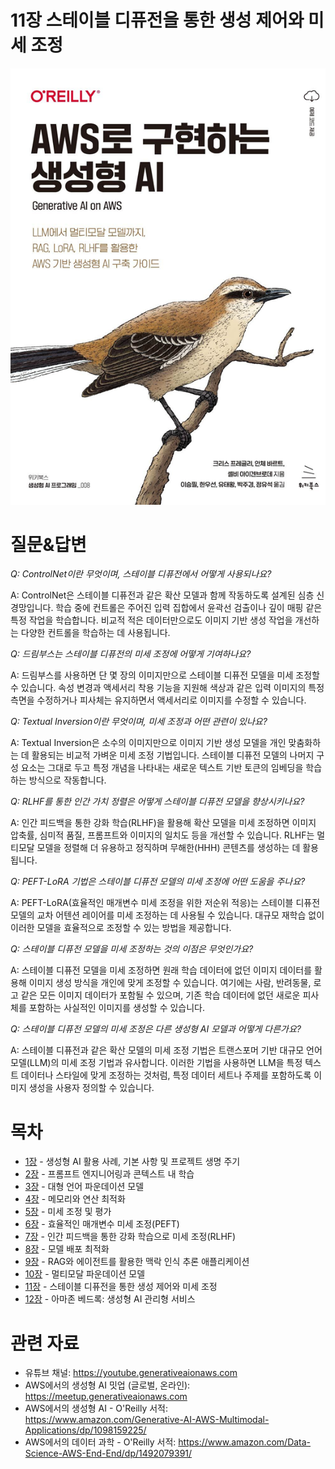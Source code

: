 # 11장 스테이블 디퓨전을 통한 생성 제어와 미세 조정
[![](../img/gaia_book_cover_sm.png)](https://www.amazon.com/Generative-AI-AWS-Multimodal-Applications/dp/1098159225/)

# 질문&답변
_Q: ControlNet이란 무엇이며, 스테이블 디퓨전에서 어떻게 사용되나요?_

A: ControlNet은 스테이블 디퓨전과 같은 확산 모델과 함께 작동하도록 설계된 심층 신경망입니다. 학습 중에 컨트롤은 주어진 입력 집합에서 윤곽선 검출이나 깊이 매핑 같은 특정 작업을 학습합니다. 비교적 적은 데이터만으로도 이미지 기반 생성 작업을 개선하는 다양한 컨트롤을 학습하는 데 사용됩니다.

_Q: 드림부스는 스테이블 디퓨전의 미세 조정에 어떻게 기여하나요?_

A: 드림부스를 사용하면 단 몇 장의 이미지만으로 스테이블 디퓨전 모델을 미세 조정할 수 있습니다. 속성 변경과 액세서리 착용 기능을 지원해 색상과 같은 입력 이미지의 특정 측면을 수정하거나 피사체는 유지하면서 액세서리로 이미지를 수정할 수 있습니다.

_Q: Textual Inversion이란 무엇이며, 미세 조정과 어떤 관련이 있나요?_

A: Textual Inversion은 소수의 이미지만으로 이미지 기반 생성 모델을 개인 맞춤화하는 데 활용되는 비교적 가벼운 미세 조정 기법입니다. 스테이블 디퓨전 모델의 나머지 구성 요소는 그대로 두고 특정 개념을 나타내는 새로운 텍스트 기반 토큰의 임베딩을 학습하는 방식으로 작동합니다.

_Q: RLHF를 통한 인간 가치 정렬은 어떻게 스테이블 디퓨전 모델을 향상시키나요?_

A: 인간 피드백을 통한 강화 학습(RLHF)을 활용해 확산 모델을 미세 조정하면 이미지 압축률, 심미적 품질, 프롬프트와 이미지의 일치도 등을 개선할 수 있습니다. RLHF는 멀티모달 모델을 정렬해 더 유용하고 정직하며 무해한(HHH) 콘텐츠를 생성하는 데 활용됩니다.

_Q: PEFT-LoRA 기법은 스테이블 디퓨전 모델의 미세 조정에 어떤 도움을 주나요?_

A: PEFT-LoRA(효율적인 매개변수 미세 조정을 위한 저순위 적응)는 스테이블 디퓨전 모델의 교차 어텐션 레이어를 미세 조정하는 데 사용될 수 있습니다. 대규모 재학습 없이 이러한 모델을 효율적으로 조정할 수 있는 방법을 제공합니다.

_Q: 스테이블 디퓨전 모델을 미세 조정하는 것의 이점은 무엇인가요?_

A: 스테이블 디퓨전 모델을 미세 조정하면 원래 학습 데이터에 없던 이미지 데이터를 활용해 이미지 생성 방식을 개인에 맞게 조정할 수 있습니다. 여기에는 사람, 반려동물, 로고 같은 모든 이미지 데이터가 포함될 수 있으며, 기존 학습 데이터에 없던 새로운 피사체를 포함하는 사실적인 이미지를 생성할 수 있습니다.

_Q: 스테이블 디퓨전 모델의 미세 조정은 다른 생성형 AI 모델과 어떻게 다른가요?_

A: 스테이블 디퓨전과 같은 확산 모델의 미세 조정 기법은 트랜스포머 기반 대규모 언어 모델(LLM)의 미세 조정 기법과 유사합니다. 이러한 기법을 사용하면 LLM을 특정 텍스트 데이터나 스타일에 맞게 조정하는 것처럼, 특정 데이터 세트나 주제를 포함하도록 이미지 생성을 사용자 정의할 수 있습니다.

# 목차
* [1장](/01_intro) - 생성형 AI 활용 사례, 기본 사항 및 프로젝트 생명 주기
* [2장](/02_prompt) - 프롬프트 엔지니어링과 콘텍스트 내 학습
* [3장](/03_foundation) - 대형 언어 파운데이션 모델
* [4장](/04_optimize) - 메모리와 연산 최적화
* [5장](/05_finetune) - 미세 조정 및 평가
* [6장](/06_peft) - 효율적인 매개변수 미세 조정(PEFT)
* [7장](/07_rlhf) - 인간 피드백을 통한 강화 학습으로 미세 조정(RLHF)
* [8장](/08_deploy) - 모델 배포 최적화
* [9장](/09_rag) - RAG와 에이전트를 활용한 맥락 인식 추론 애플리케이션
* [10장](/10_multimodal) - 멀티모달 파운데이션 모델
* [11장](/11_diffusers) - 스테이블 디퓨전을 통한 생성 제어와 미세 조정
* [12장](/12_bedrock) - 아마존 베드록: 생성형 AI 관리형 서비스

# 관련 자료
* 유튜브 채널: https://youtube.generativeaionaws.com
* AWS에서의 생성형 AI 밋업 (글로벌, 온라인): https://meetup.generativeaionaws.com
* AWS에서의 생성형 AI - O'Reilly 서적: https://www.amazon.com/Generative-AI-AWS-Multimodal-Applications/dp/1098159225/
* AWS에서의 데이터 과학 - O'Reilly 서적: https://www.amazon.com/Data-Science-AWS-End-End/dp/1492079391/
